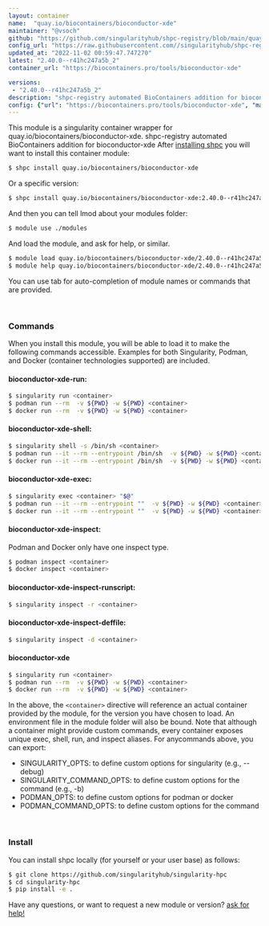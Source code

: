 ```yaml
---
layout: container
name:  "quay.io/biocontainers/bioconductor-xde"
maintainer: "@vsoch"
github: "https://github.com/singularityhub/shpc-registry/blob/main/quay.io/biocontainers/bioconductor-xde/container.yaml"
config_url: "https://raw.githubusercontent.com//singularityhub/shpc-registry/main/quay.io/biocontainers/bioconductor-xde/container.yaml"
updated_at: "2022-11-02 00:59:47.747270"
latest: "2.40.0--r41hc247a5b_2"
container_url: "https://biocontainers.pro/tools/bioconductor-xde"

versions:
 - "2.40.0--r41hc247a5b_2"
description: "shpc-registry automated BioContainers addition for bioconductor-xde"
config: {"url": "https://biocontainers.pro/tools/bioconductor-xde", "maintainer": "@vsoch", "description": "shpc-registry automated BioContainers addition for bioconductor-xde", "latest": {"2.40.0--r41hc247a5b_2": "sha256:18d5059127324925ae95f5aad649294a426bdacac7f55cba62ff92ec754e5490"}, "tags": {"2.40.0--r41hc247a5b_2": "sha256:18d5059127324925ae95f5aad649294a426bdacac7f55cba62ff92ec754e5490"}, "docker": "quay.io/biocontainers/bioconductor-xde"}
---
```


This module is a singularity container wrapper for quay.io/biocontainers/bioconductor-xde.
shpc-registry automated BioContainers addition for bioconductor-xde
After [installing shpc](#install) you will want to install this container module:


```bash
$ shpc install quay.io/biocontainers/bioconductor-xde
```

Or a specific version:

```bash
$ shpc install quay.io/biocontainers/bioconductor-xde:2.40.0--r41hc247a5b_2
```

And then you can tell lmod about your modules folder:

```bash
$ module use ./modules
```

And load the module, and ask for help, or similar.

```bash
$ module load quay.io/biocontainers/bioconductor-xde/2.40.0--r41hc247a5b_2
$ module help quay.io/biocontainers/bioconductor-xde/2.40.0--r41hc247a5b_2
```

You can use tab for auto-completion of module names or commands that are provided.

<br>

### Commands

When you install this module, you will be able to load it to make the following commands accessible.
Examples for both Singularity, Podman, and Docker (container technologies supported) are included.

#### bioconductor-xde-run:

```bash
$ singularity run <container>
$ podman run --rm  -v ${PWD} -w ${PWD} <container>
$ docker run --rm  -v ${PWD} -w ${PWD} <container>
```

#### bioconductor-xde-shell:

```bash
$ singularity shell -s /bin/sh <container>
$ podman run --it --rm --entrypoint /bin/sh  -v ${PWD} -w ${PWD} <container>
$ docker run --it --rm --entrypoint /bin/sh  -v ${PWD} -w ${PWD} <container>
```

#### bioconductor-xde-exec:

```bash
$ singularity exec <container> "$@"
$ podman run --it --rm --entrypoint ""  -v ${PWD} -w ${PWD} <container> "$@"
$ docker run --it --rm --entrypoint ""  -v ${PWD} -w ${PWD} <container> "$@"
```

#### bioconductor-xde-inspect:

Podman and Docker only have one inspect type.

```bash
$ podman inspect <container>
$ docker inspect <container>
```

#### bioconductor-xde-inspect-runscript:

```bash
$ singularity inspect -r <container>
```

#### bioconductor-xde-inspect-deffile:

```bash
$ singularity inspect -d <container>
```



#### bioconductor-xde

```bash
$ singularity run <container>
$ podman run --rm  -v ${PWD} -w ${PWD} <container>
$ docker run --rm  -v ${PWD} -w ${PWD} <container>
```


In the above, the `<container>` directive will reference an actual container provided
by the module, for the version you have chosen to load. An environment file in the
module folder will also be bound. Note that although a container
might provide custom commands, every container exposes unique exec, shell, run, and
inspect aliases. For anycommands above, you can export:

 - SINGULARITY_OPTS: to define custom options for singularity (e.g., --debug)
 - SINGULARITY_COMMAND_OPTS: to define custom options for the command (e.g., -b)
 - PODMAN_OPTS: to define custom options for podman or docker
 - PODMAN_COMMAND_OPTS: to define custom options for the command

<br>

### Install

You can install shpc locally (for yourself or your user base) as follows:

```bash
$ git clone https://github.com/singularityhub/singularity-hpc
$ cd singularity-hpc
$ pip install -e .
```

Have any questions, or want to request a new module or version? [ask for help!](https://github.com/singularityhub/singularity-hpc/issues)
